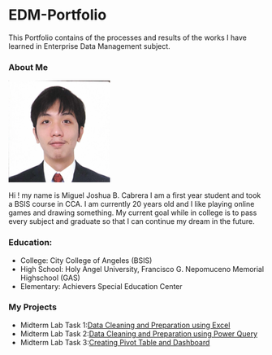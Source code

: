 # EDM-Portfolio
This Portfolio contains of the processes and results of the works I have learned in Enterprise Data Management subject.

### About Me

<img src="pfp/f69964a8-5d91-42c1-aacf-3ae82ff1670f.jpeg" width="200" height="200">

Hi ! my name is Miguel Joshua B. Cabrera I am a first year student and took a BSIS course in CCA.
I am currently 20 years old and I like playing online games and drawing something. 
My current goal while in college is to pass every subject and graduate so that I can continue my dream in the future.

### Education:
- College: City College of Angeles (BSIS)
- High School: Holy Angel University, Francisco G. Nepomuceno Memorial Highschool (GAS)
- Elementary: Achievers Special Education Center
### My Projects
- Midterm Lab Task 1:[Data Cleaning and Preparation using Excel](https://mcab3.github.io/Midterm-Lab-Task-1/)
- Midterm Lab Task 2:[Data Cleaning and Preparation using Power Query](https://mcab3.github.io/Midterm-Lab-Task-2/)
- Midterm Lab Task 3:[Creating Pivot Table and Dashboard](https://mcab3.github.io/Midterm-Lab-Task-3/)
